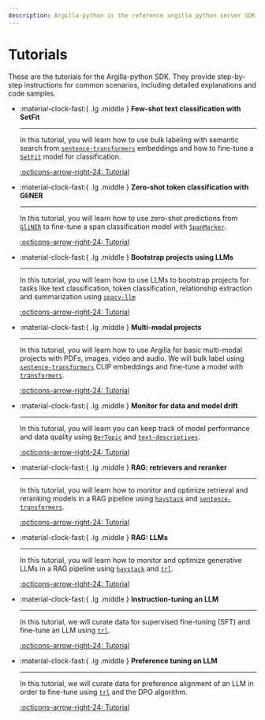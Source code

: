 ```yaml
---
description: Argilla-python is the reference argilla python server SDK.
---
```


# Tutorials

These are the tutorials for the Argilla-python SDK. They provide step-by-step instructions for common scenarios, including detailed explanations and code samples.

<div class="grid cards" markdown>

-   :material-clock-fast:{ .lg .middle } __Few-shot text classification with SetFit__

    ---

    In this tutorial, you will learn how to use bulk labeling with semantic search from [`sentence-transformers`](#) embeddings and how to fine-tune a  [`SetFit`](#) model for classification.

    [:octicons-arrow-right-24: Tutorial](/argilla-python/quickstart/)

-   :material-clock-fast:{ .lg .middle } __Zero-shot token classification with GliNER__

    ---

    In this tutorial, you will learn how to use zero-shot predictions from [`GliNER`](#) to fine-tune a span classification model with [`SpanMarker`](#).

    [:octicons-arrow-right-24: Tutorial](/argilla-python/quickstart/)

-   :material-clock-fast:{ .lg .middle } __Bootstrap projects using LLMs__

    ---

    In this tutorial, you will learn how to use LLMs to bootstrap projects for tasks like text classification, token classification, relationship extraction and summarization using [`spacy-llm`](#)


    [:octicons-arrow-right-24: Tutorial](/argilla-python/quickstart/)

-   :material-clock-fast:{ .lg .middle } __Multi-modal projects__

    ---

    In this tutorial, you will learn how to use Argilla for basic multi-modal projects with PDFs, images, video and audio. We will bulk label using [`sentence-transformers`](#) CLIP embeddings and fine-tune a model with [`transformers`](#).


    [:octicons-arrow-right-24: Tutorial](/argilla-python/quickstart/)


-   :material-clock-fast:{ .lg .middle } __Monitor for data and model drift__

    ---

    In this tutorial, you will learn you can keep track of model performance and data quality using [`BerTopic`](#) and [`text-descriptives`](#).


    [:octicons-arrow-right-24: Tutorial](/argilla-python/quickstart/)

-   :material-clock-fast:{ .lg .middle } __RAG: retrievers and reranker__

    ---

    In this tutorial, you will learn how to monitor and optimize retrieval and reranking models in a RAG pipeline using [`haystack`](#) and [`sentence-transformers`](#).

    [:octicons-arrow-right-24: Tutorial](/argilla-python/quickstart/)

-   :material-clock-fast:{ .lg .middle } __RAG: LLMs__

    ---

    In this tutorial, you will learn how to monitor and optimize generative LLMs in a RAG pipeline using [`haystack`](#) and [`trl`](#).

    [:octicons-arrow-right-24: Tutorial](/argilla-python/quickstart/)

-   :material-clock-fast:{ .lg .middle } __Instruction-tuning an LLM__

    ---

    In this tutorial, we will curate data for supervised fine-tuning (SFT) and fine-tune an LLM using [`trl`](#).


    [:octicons-arrow-right-24: Tutorial](/argilla-python/quickstart/)

-   :material-clock-fast:{ .lg .middle } __Preference tuning an LLM__

    ---

    In this tutorial, we will curate data for preference alignment of an LLM in order to fine-tune using [`trl`](#) and the DPO algorithm.


    [:octicons-arrow-right-24: Tutorial](/argilla-python/quickstart/)


</div>